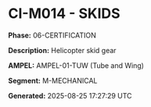 # CI-M014 - SKIDS

**Phase:** 06-CERTIFICATION

**Description:** Helicopter skid gear

**AMPEL:** AMPEL-01-TUW (Tube and Wing)

**Segment:** M-MECHANICAL

**Generated:** 2025-08-25 17:27:29 UTC
